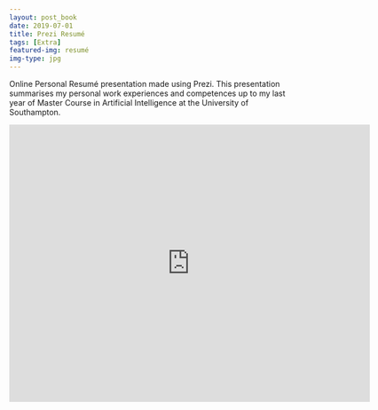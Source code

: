 ```yaml
---
layout: post_book
date: 2019-07-01
title: Prezi Resumé
tags: [Extra]
featured-img: resumé
img-type: jpg
---
```


Online Personal Resumé presentation made using Prezi. This presentation summarises my personal work experiences and competences up to my last year of Master Course in Artificial Intelligence at the University of Southampton.

<div class="wrapper" style="text-align:center">
  <iframe
    class="vidio"
    width="650"
    height="500"
    src="https://prezi.com/view/i9LpZmtBL8hx4oWy51Ai/embed"
    frameborder="0"
    allowfullscreen
  >
  </iframe>
</div>
